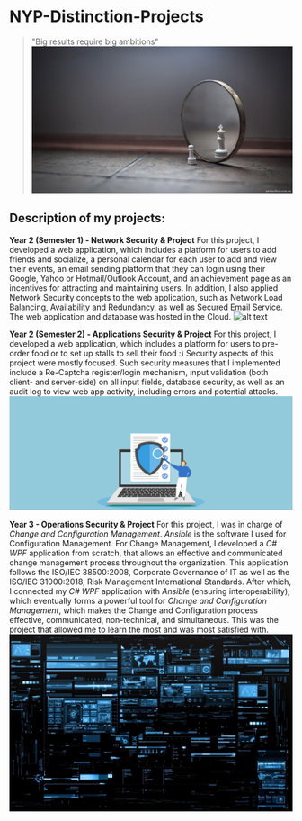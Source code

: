 # NYP-Distinction-Projects

>"Big results require big ambitions"
![alt text](https://github.com/WhiteBear82/NYP-Distinction-Projects/blob/main/Images/Distinction.jpg?raw=true)

## Description of my projects:

**Year 2 (Semester 1) - Network Security & Project**
For this project, I developed a web application, which includes a platform for users to add friends and socialize, a personal calendar for each user to add and view their events, an email sending platform that they can login using their Google, Yahoo or Hotmail/Outlook Account, and an achievement page as an incentives for attracting and maintaining users.
In addition, I also applied Network Security concepts to the web application, such as Network Load Balancing, Availability and Redundancy, as well as Secured Email Service.
The web application and database was hosted in the Cloud.
![alt text](https://github.com/WhiteBear82/NYP-Distinction-Projects/blob/main/Images/"NetworkSecurity.jpg"?raw=true)

**Year 2 (Semester 2) - Applications Security & Project**
For this project, I developed a web application, which includes a platform for users to pre-order food or to set up stalls to sell their food :)
Security aspects of this project were mostly focused. Such security measures that I implemented include a Re-Captcha register/login mechanism, input validation (both client- and server-side) on all input fields, database security, as well as an audit log to view web app activity, including errors and potential attacks.
![alt text](https://github.com/WhiteBear82/NYP-Distinction-Projects/blob/main/Images/ApplicationSecurity.png?raw=true)

**Year 3 - Operations Security & Project**
For this project, I was in charge of _Change and Configuration Management_.
_Ansible_ is the software I used for Configuration Management. For Change Management, I developed a _C# WPF_ application from scratch, that allows an effective and communicated change management process throughout the organization. This application follows the ISO/IEC 38500:2008, Corporate Governance of IT as well as the ISO/IEC 31000:2018, Risk Management International Standards.
After which, I connected my _C# WPF_ application with _Ansible_ (ensuring interoperability), which eventually forms a powerful tool for _Change and Configuration Management_, which makes the Change and Configuration process effective, communicated, non-technical, and simultaneous.
This was the project that allowed me to learn the most and was most satisfied with.
![alt text](https://github.com/WhiteBear82/NYP-Distinction-Projects/blob/main/Images/OperationsSecurity.jpg?raw=true)
